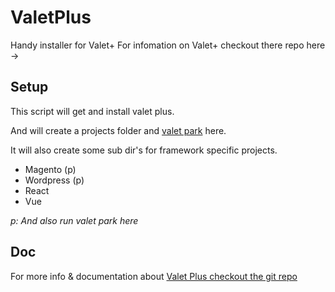 # ValetPlus

Handy installer for Valet+
For infomation on Valet+ checkout there repo here -> 

## Setup

This script will get and install valet plus.

And will create a projects folder and [valet park](https://github.com/weprovide/valet-plus#serving-sites) here.

It will also create some sub dir's for framework specific projects.

* Magento (p)
* Wordpress (p)
* React
* Vue

_p: And also run valet park here_

## Doc

For more info & documentation about [Valet Plus checkout the git repo](https://github.com/weprovide/valet-plus)
